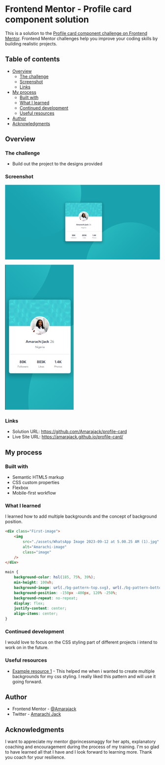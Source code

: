# Frontend Mentor - Profile card component solution

This is a solution to the [Profile card component challenge on Frontend Mentor](https://www.frontendmentor.io/challenges/profile-card-component-cfArpWshJ). Frontend Mentor challenges help you improve your coding skills by building realistic projects.

## Table of contents

- [Overview](#overview)
  - [The challenge](#the-challenge)
  - [Screenshot](#screenshot)
  - [Links](#links)
- [My process](#my-process)
  - [Built with](#built-with)
  - [What I learned](#what-i-learned)
  - [Continued development](#continued-development)
  - [Useful resources](#useful-resources)
- [Author](#author)
- [Acknowledgments](#acknowledgments)

## Overview

### The challenge

- Build out the project to the designs provided

### Screenshot

![](./assets/Desktop.png)

![](./assets/mobile.png)

### Links

- Solution URL: https://github.com/Amarajack/profile-card
- Live Site URL: https://amarajack.github.io/profile-card/

## My process

### Built with

- Semantic HTML5 markup
- CSS custom properties
- Flexbox
- Mobile-first workflow

### What I learned

I learned how to add multiple backgrounds and the concept of background position.

```html
<div class="First-image">
	<img
		src="./assets/WhatsApp Image 2023-09-12 at 5.00.25 AM (1).jpg"
		alt="Amarachi-image"
		class="image"
	/>
</div>
```

```css
main {
	background-color: hsl(185, 75%, 39%);
	min-height: 100vh;
	background-image: url(./bg-pattern-top.svg), url(./bg-pattern-bottom.svg);
	background-position: -150px -400px, 120% -250%;
	background-repeat: no-repeat;
	display: flex;
	justify-content: center;
	align-items: center;
}
```

### Continued development

I would love to focus on the CSS styling part of different projects i intend to work on in the future.

### Useful resources

- [Example resource 1](https://www.w3schools.com/css/css3_backgrounds.asp) - This helped me when i wanted to create multiple backgrounds for my css styling. I really liked this pattern and will use it going forward.

## Author

- Frontend Mentor - [ @Amarajack](https://www.frontendmentor.io/profile/Amarajack)
- Twitter - [Amarachi Jack](https://www.linkedin.com/in/amarachi-jack-654680165)

## Acknowledgments

I want to appreciate my mentor @princessmaggy for her apts, explanatory coaching and encouragement during the process of my training. I'm so glad to have learned all that I have and I look forward to learning more. Thank you coach for your resilience.
